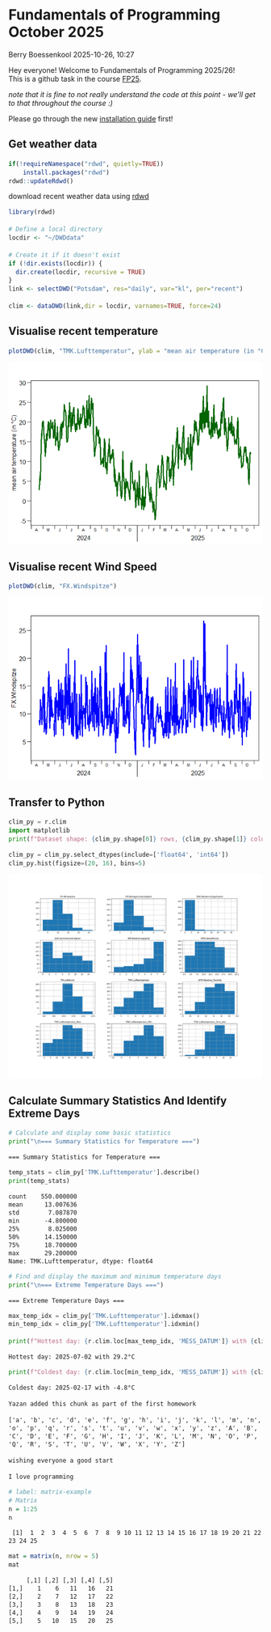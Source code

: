 # Fundamentals of Programming October 2025
Berry Boessenkool
2025-10-26, 10:27

Hey everyone! Welcome to Fundamentals of Programming 2025/26!  
This is a github task in the course
[FP25](https://open.hpi.de/courses/hpi-dh-fprog2025).

*note that it is fine to not really understand the code at this point -
we’ll get to that throughout the course :)*

Please go through the new [installation
guide](https://github.com/brry/fpsetup#software-installation-guide)
first!

## Get weather data

``` r
if(!requireNamespace("rdwd", quietly=TRUE))
    install.packages("rdwd")
rdwd::updateRdwd()
```

download recent weather data using
[rdwd](https://bookdown.org/brry/rdwd/)

``` r
library(rdwd)

# Define a local directory
locdir <- "~/DWDdata"

# Create it if it doesn't exist
if (!dir.exists(locdir)) {
  dir.create(locdir, recursive = TRUE)
}
link <- selectDWD("Potsdam", res="daily", var="kl", per="recent")

clim <- dataDWD(link,dir = locdir, varnames=TRUE, force=24)
```

## Visualise recent temperature

``` r
plotDWD(clim, "TMK.Lufttemperatur", ylab = "mean air temperature (in °C)", col = "darkgreen")
```

![](README_files/figure-commonmark/plot_clim-1.png)

## Visualise recent Wind Speed

``` r
plotDWD(clim, "FX.Windspitze")
```

![](README_files/figure-commonmark/plot_Wind_Speed-1.png)

## Transfer to Python

``` python
clim_py = r.clim
import matplotlib
print(f"Dataset shape: {clim_py.shape[0]} rows, {clim_py.shape[1]} columns")
```

``` python
clim_py = clim_py.select_dtypes(include=['float64', 'int64'])
clim_py.hist(figsize=(20, 16), bins=5)
```

![](README_files/figure-commonmark/histograms-1.png)

## Calculate Summary Statistics And Identify Extreme Days

``` python
# Calculate and display some basic statistics
print("\n=== Summary Statistics for Temperature ===")
```


    === Summary Statistics for Temperature ===

``` python
temp_stats = clim_py['TMK.Lufttemperatur'].describe()
print(temp_stats)
```

    count    550.000000
    mean      13.007636
    std        7.087870
    min       -4.800000
    25%        8.025000
    50%       14.150000
    75%       18.700000
    max       29.200000
    Name: TMK.Lufttemperatur, dtype: float64

``` python
# Find and display the maximum and minimum temperature days
print("\n=== Extreme Temperature Days ===")
```


    === Extreme Temperature Days ===

``` python
max_temp_idx = clim_py['TMK.Lufttemperatur'].idxmax()
min_temp_idx = clim_py['TMK.Lufttemperatur'].idxmin()

print(f"Hottest day: {r.clim.loc[max_temp_idx, 'MESS_DATUM']} with {clim_py.loc[max_temp_idx, 'TMK.Lufttemperatur']:.1f}°C")
```

    Hottest day: 2025-07-02 with 29.2°C

``` python
print(f"Coldest day: {r.clim.loc[min_temp_idx, 'MESS_DATUM']} with {clim_py.loc[min_temp_idx, 'TMK.Lufttemperatur']:.1f}°C")
```

    Coldest day: 2025-02-17 with -4.8°C

    Yazan added this chunk as part of the first homework

    ['a', 'b', 'c', 'd', 'e', 'f', 'g', 'h', 'i', 'j', 'k', 'l', 'm', 'n', 'o', 'p', 'q', 'r', 's', 't', 'u', 'v', 'w', 'x', 'y', 'z', 'A', 'B', 'C', 'D', 'E', 'F', 'G', 'H', 'I', 'J', 'K', 'L', 'M', 'N', 'O', 'P', 'Q', 'R', 'S', 'T', 'U', 'V', 'W', 'X', 'Y', 'Z']

    wishing everyone a good start

    I love programming

``` r
# label: matrix-example
# Matrix
n = 1:25
n
```

     [1]  1  2  3  4  5  6  7  8  9 10 11 12 13 14 15 16 17 18 19 20 21 22 23 24 25

``` r
mat = matrix(n, nrow = 5)
mat
```

         [,1] [,2] [,3] [,4] [,5]
    [1,]    1    6   11   16   21
    [2,]    2    7   12   17   22
    [3,]    3    8   13   18   23
    [4,]    4    9   14   19   24
    [5,]    5   10   15   20   25
